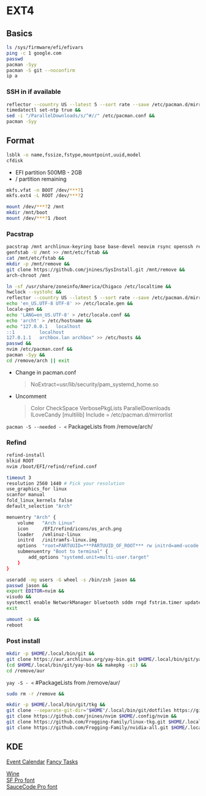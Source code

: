 # EXT4

## Basics

```zsh
ls /sys/firmware/efi/efivars
ping -c 1 google.com
passwd
pacman -Syy
pacman -S git --noconfirm
ip a
```

### SSH in if available

```zsh
reflector --country US --latest 5 --sort rate --save /etc/pacman.d/mirrorlist &&
timedatectl set-ntp true &&
sed -i "/ParallelDownloads/s/^#//" /etc/pacman.conf &&
pacman -Syy
```

## Format

```zsh
lsblk -o name,fssize,fstype,mountpoint,uuid,model
cfdisk
```

- EFI partition 500MB - 2GB
- / partition remaining

```zsh
mkfs.vfat -n BOOT /dev/***?1
mkfs.ext4 -L ROOT /dev/***?2

mount /dev/***?2 /mnt
mkdir /mnt/boot
mount /dev/***?1 /boot
```

### Pacstrap

```zsh
pacstrap /mnt archlinux-keyring base base-devel neovim rsync openssh reflector git &&
genfstab -U /mnt >> /mnt/etc/fstab &&
cat /mnt/etc/fstab &&
mkdir -p /mnt/remove &&
git clone https://github.com/jnines/SysInstall.git /mnt/remove &&
arch-chroot /mnt
```

```zsh
ln -sf /usr/share/zoneinfo/America/Chigaco /etc/localtime &&
hwclock --systohc &&
reflector --country US --latest 5 --sort rate --save /etc/pacman.d/mirrorlist &&
echo 'en_US.UTF-8 UTF-8' >> /etc/locale.gen &&
locale-gen &&
echo 'LANG=en_US.UTF-8' > /etc/locale.conf &&
echo 'archt' > /etc/hostname &&
echo "127.0.0.1   localhost
::1         localhost
127.0.1.1   archbox.lan archbox" >> /etc/hosts &&
passwd &&
nvim /etc/pacman.conf &&
pacman -Syy &&
cd /remove/arch || exit
```

- Change in pacman.conf
  > NoExtract=usr/lib/security/pam_systemd_home.so
- Uncomment
  > Color
  > CheckSpace
  > VerbosePkgLists
  > ParallelDownloads
  > ILoveCandy
  > [multilib]
  > Include = /etc/pacman.d/mirrorlist

`pacman -S --needed - <`
PackageLists from /remove/arch/

### Refind

```zsh
refind-install
blkid ROOT
nvim /boot/EFI/refind/refind.conf
```

```zsh
timeout 3
resolution 2560 1440 # Pick your resolution
use_graphics_for linux
scanfor manual
fold_linux_kernels false
default_selection "Arch"

menuentry "Arch" {
    volume   "Arch Linux"
    icon     /EFI/refind/icons/os_arch.png
    loader   /vmlinuz-linux
    initrd   /initramfs-linux.img
    options  "root=PARTUUID=***PARTUUID_OF_ROOT*** rw initrd=amd-ucode.img rcu_nocbs=0-15 acpi_enforce_resources=lax nowatchdog nvidia-drm.modeset=1 amd_pstate=guided"
    submenuentry "Boot to terminal" {
        add_options "systemd.unit=multi-user.target"
    }
}
```

```zsh
useradd -mg users -G wheel -s /bin/zsh jason &&
passwd jason &&
export EDITOR=nvim &&
visudo &&
systemctl enable NetworkManager bluetooth sddm rngd fstrim.timer updatedb.timer cups cronie avahi-daemon.service logrotate.timer paccache.timer &&
exit

umount -a &&
reboot
```

### Post install

```zsh
mkdir -p $HOME/.local/bin/git &&
git clone https://aur.archlinux.org/yay-bin.git $HOME/.local/bin/git/yay-bin &&
(cd $HOME/.local/bin/git/yay-bin && makepkg -si) &&
cd /remove/aur
```

`yay -S - <` #PackageLists from /remove/aur/

```zsh
sudo rm -r /remove &&
```

```zsh
mkdir -p $HOME/.local/bin/git/tkg &&
git clone --separate-git-dir="$HOME"/.local/bin/git/dotfiles https://github.com/jnines/dotfiles.git "$HOME"/.local/bin/git/dotf &&
git clone https://github.com/jnines/nvim $HOME/.config/nvim &&
git clone https://github.com/Frogging-Family/linux-tkg.git $HOME/.local/bin/git/tkg/linux-tkg &&
git clone https://github.com/Frogging-Family/nvidia-all.git $HOME/.local/bin/git/tkg/nvidia-all
```

## KDE

[Event Calendar](https://store.kde.org/p/998901/)
[Fancy Tasks](https://store.kde.org/p/1928026/)

[Wine](https://github.com/Frogging-Family/wine-tkg-git/actions/workflows/wine-arch.yml)  
[SF Pro font](https://github.com/sahibjotsaggu/San-Francisco-Pro-Fonts)  
[SauceCode Pro font](https://github.com/ryanoasis/nerd-fonts/blob/master/patched-fonts/SourceCodePro/Regular/complete/Sauce%20Code%20Pro%20Nerd%20Font%20Complete%20Mono%20Windows%20Compatible.ttf)
